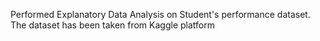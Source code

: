 Performed Explanatory Data Analysis on Student's performance dataset. The dataset has been taken from Kaggle platform
